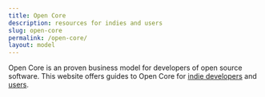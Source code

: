 ```yaml
---
title: Open Core
description: resources for indies and users
slug: open-core
permalink: /open-core/
layout: model
---
```


Open Core is an proven business model for developers of open source software.  This website offers guides to Open Core for [indie developers](./indies) and [users](./users).
